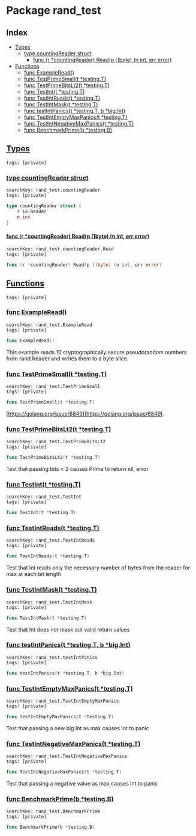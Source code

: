# Package rand_test

## Index

* [Types](#type)
    * [type countingReader struct](#countingReader)
        * [func (r *countingReader) Read(p []byte) (n int, err error)](#countingReader.Read)
* [Functions](#func)
    * [func ExampleRead()](#ExampleRead)
    * [func TestPrimeSmall(t *testing.T)](#TestPrimeSmall)
    * [func TestPrimeBitsLt2(t *testing.T)](#TestPrimeBitsLt2)
    * [func TestInt(t *testing.T)](#TestInt)
    * [func TestIntReads(t *testing.T)](#TestIntReads)
    * [func TestIntMask(t *testing.T)](#TestIntMask)
    * [func testIntPanics(t *testing.T, b *big.Int)](#testIntPanics)
    * [func TestIntEmptyMaxPanics(t *testing.T)](#TestIntEmptyMaxPanics)
    * [func TestIntNegativeMaxPanics(t *testing.T)](#TestIntNegativeMaxPanics)
    * [func BenchmarkPrime(b *testing.B)](#BenchmarkPrime)


## <a id="type" href="#type">Types</a>

```
tags: [private]
```

### <a id="countingReader" href="#countingReader">type countingReader struct</a>

```
searchKey: rand_test.countingReader
tags: [private]
```

```Go
type countingReader struct {
	r io.Reader
	n int
}
```

#### <a id="countingReader.Read" href="#countingReader.Read">func (r *countingReader) Read(p []byte) (n int, err error)</a>

```
searchKey: rand_test.countingReader.Read
tags: [private]
```

```Go
func (r *countingReader) Read(p []byte) (n int, err error)
```

## <a id="func" href="#func">Functions</a>

```
tags: [private]
```

### <a id="ExampleRead" href="#ExampleRead">func ExampleRead()</a>

```
searchKey: rand_test.ExampleRead
tags: [private]
```

```Go
func ExampleRead()
```

This example reads 10 cryptographically secure pseudorandom numbers from rand.Reader and writes them to a byte slice. 

### <a id="TestPrimeSmall" href="#TestPrimeSmall">func TestPrimeSmall(t *testing.T)</a>

```
searchKey: rand_test.TestPrimeSmall
tags: [private]
```

```Go
func TestPrimeSmall(t *testing.T)
```

[https://golang.org/issue/6849](https://golang.org/issue/6849). 

### <a id="TestPrimeBitsLt2" href="#TestPrimeBitsLt2">func TestPrimeBitsLt2(t *testing.T)</a>

```
searchKey: rand_test.TestPrimeBitsLt2
tags: [private]
```

```Go
func TestPrimeBitsLt2(t *testing.T)
```

Test that passing bits < 2 causes Prime to return nil, error 

### <a id="TestInt" href="#TestInt">func TestInt(t *testing.T)</a>

```
searchKey: rand_test.TestInt
tags: [private]
```

```Go
func TestInt(t *testing.T)
```

### <a id="TestIntReads" href="#TestIntReads">func TestIntReads(t *testing.T)</a>

```
searchKey: rand_test.TestIntReads
tags: [private]
```

```Go
func TestIntReads(t *testing.T)
```

Test that Int reads only the necessary number of bytes from the reader for max at each bit length 

### <a id="TestIntMask" href="#TestIntMask">func TestIntMask(t *testing.T)</a>

```
searchKey: rand_test.TestIntMask
tags: [private]
```

```Go
func TestIntMask(t *testing.T)
```

Test that Int does not mask out valid return values 

### <a id="testIntPanics" href="#testIntPanics">func testIntPanics(t *testing.T, b *big.Int)</a>

```
searchKey: rand_test.testIntPanics
tags: [private]
```

```Go
func testIntPanics(t *testing.T, b *big.Int)
```

### <a id="TestIntEmptyMaxPanics" href="#TestIntEmptyMaxPanics">func TestIntEmptyMaxPanics(t *testing.T)</a>

```
searchKey: rand_test.TestIntEmptyMaxPanics
tags: [private]
```

```Go
func TestIntEmptyMaxPanics(t *testing.T)
```

Test that passing a new big.Int as max causes Int to panic 

### <a id="TestIntNegativeMaxPanics" href="#TestIntNegativeMaxPanics">func TestIntNegativeMaxPanics(t *testing.T)</a>

```
searchKey: rand_test.TestIntNegativeMaxPanics
tags: [private]
```

```Go
func TestIntNegativeMaxPanics(t *testing.T)
```

Test that passing a negative value as max causes Int to panic 

### <a id="BenchmarkPrime" href="#BenchmarkPrime">func BenchmarkPrime(b *testing.B)</a>

```
searchKey: rand_test.BenchmarkPrime
tags: [private]
```

```Go
func BenchmarkPrime(b *testing.B)
```

